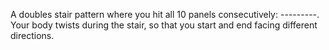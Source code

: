 A doubles stair pattern where you hit all 10 panels consecutively: <span class="icon-down-left"></span>-<span class="icon-up-left"></span>-<span class="icon-center"></span>-<span class="icon-up-right"></span>-<span class="icon-down-right"></span>-<span class="icon-down-left"></span>-<span class="icon-up-left"></span>-<span class="icon-center"></span>-<span class="icon-up-right"></span>-<span class="icon-down-right"></span>. Your body twists during the stair, so that you start and end facing different directions.